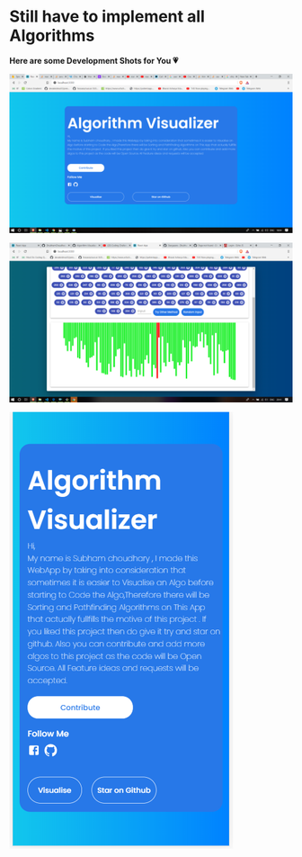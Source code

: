 # Still have to implement all Algorithms
**Here are some Development Shots for You 💗**

![loading image....](https://github.com/ShubhamChaudharyy/Algorithm-Visualizer/blob/master/img/Screenshot%20(221).png)

![loading image....](https://github.com/ShubhamChaudharyy/Algorithm-Visualizer/blob/master/img/Screenshot%20(223).png)

![loading image....](https://github.com/ShubhamChaudharyy/Algorithm-Visualizer/blob/master/img/Screenshot%20(220).png)
